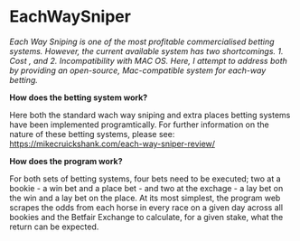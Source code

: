 # EachWaySniper
_Each Way Sniping is one of the most profitable commercialised betting systems. However, the current available system has two shortcomings. 1. Cost , and 2. Incompatibility with MAC OS. Here, I attempt to address both by providing an open-source, Mac-compatible system for each-way betting._

**How does the betting system work?**

Here both the standard wach way sniping and extra places betting systems have been implemented programtically. For further information on the nature of these betting systems, please see: https://mikecruickshank.com/each-way-sniper-review/

**How does the program work?**

For both sets of betting systems, four bets need to be executed; two at a bookie - a win bet and a place bet - and two at the exchage -  a lay bet on the win and a lay bet on the place. At its most simplest, the program web scrapes the odds from each horse in every race on a given day across all bookies and the Betfair Exchange to calculate, for a given stake, what the return can be expected.
